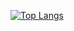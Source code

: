 [![Top Langs](https://github-readme-stats.vercel.app/api/top-langs/?username=satodai-67
)](https://github.com/anuraghazra/github-readme-stats)
